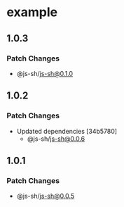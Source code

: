 # example

## 1.0.3

### Patch Changes

- @js-sh/js-sh@0.1.0

## 1.0.2

### Patch Changes

- Updated dependencies [34b5780]
  - @js-sh/js-sh@0.0.6

## 1.0.1

### Patch Changes

- @js-sh/js-sh@0.0.5

